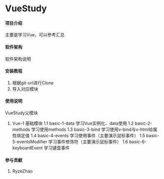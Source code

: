 # VueStudy

#### 项目介绍
主要是学习Vue，可以参考汇总


#### 软件架构
软件架构说明


#### 安装教程
1. 根据git-url进行Clone
2. 导入对应模块

#### 使用说明
VueStudy父模块


1.  Vue-1                       基础模块
1.1 basic-1-data                学习Vue实例化、data使用
1.2 basic-2-methods             学习使用methods
1.3 basic-3-bind                学习使用v-bind与v-html给属性绑定值
1.4 basic-4-events              学习使用事件（主要演示鼠标事件）
1.5 basic-5-eventsModifier      学习事件修饰符（主要演示鼠标事件）
1.6 basic-6-keyboardEvent       学习键盘事件


#### 参与贡献
1. RyzeZhao

#### 